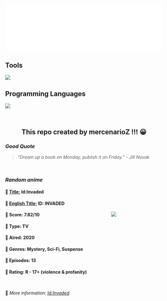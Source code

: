 
<img src="svg/nai.svg" />

<p>
  <h2>Tools</h2>
  <a href="https://skillicons.dev">
    <img src="https://skillicons.dev/icons?i=git,bash,vim,ubuntu,tensorflow,pytorch,docker,raspberrypi" />
  </a>

  <br />

  <h2>Programming Languages</h2>

  <a href="https://skillicons.dev">
    <img src="https://skillicons.dev/icons?i=python,c,cpp" />
  </a>
</p>

<br />

<h2 align="center">This repo created by mercenarioZ !!! 😀</h2>
<h3><i>Good Quote</i></h3>

<blockquote>
<i>
“Dream up a book on Monday, publish it on Friday.” - Jill Novak
</i>
</blockquote>

<br />

<h3><i>Random anime</i></h3>

<h4>
  <strong>🥭 <u>Title:</u></strong> Id:Invaded
</h4>

<h4>🌿 <u>English Title:</u> ID: INVADED</h4>

<img align="right" width="165" src=https://cdn.myanimelist.net/images/anime/1889/105337.jpg />

<h4>🌱 Score: 7.82/10</h4>

<h4>🌲 Type: TV</h4>

<h4>🌴 Aired: 2020</h4>

<h4>🌵 Genres: Mystery, Sci-Fi, Suspense</h4>

<h4>🥑 Episodes: 13</h4>

<h4>🍏 Rating: R - 17+ (violence & profanity)</h4>

<br />

🍂 *More information: [Id:Invaded](https://myanimelist.net/anime/40046/Id_Invaded)*
    